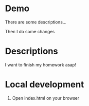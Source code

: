 # Demo
 There are some descriptions...
 
 Then I do some changes

# Descriptions

 I want to finish my homework asap!

# Local development
 1. Open index.html on your browser